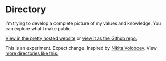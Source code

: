 # Directory

I'm trying to develop a complete picture of my values and knowledge. You can explore what I make public.

[View in the pretty hosted website](http://directory.gytis.co) or [view it as the Github repo.](https://github.com/gytdau/directory)

This is an experiment. Expect change. Inspired by [Nikita Voloboev](http://wiki.nikitavoloboev.xyz). View [more directories like this.](https://github.com/RichardLitt/meta-knowledge)